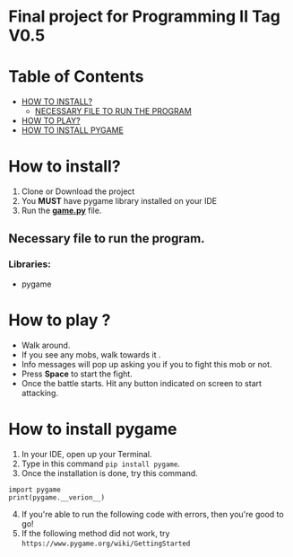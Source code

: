 # Final project for Programming II Tag V0.5
# Table of Contents
- [HOW TO INSTALL?](#how-to-install)
    - [NECESSARY FILE TO RUN THE PROGRAM](#necessary-file-to-run-the-program)
- [HOW TO PLAY?](#how-to-play)
- [HOW TO INSTALL PYGAME](#how-to-install-pygame)
# How to install?
1. Clone or Download the project
2. You **MUST** have pygame library installed on your IDE
3. Run the **[game.py](game.py)** file.
## Necessary file to run the program.
### Libraries:
- pygame

# How to play ?
- Walk around.
- If you see any mobs, walk towards it .
- Info messages will pop up asking you if you to fight this mob or not.
- Press **Space** to start the fight.
- Once the battle starts. Hit any button indicated on screen to start attacking.

# How to install pygame
1. In your IDE, open up your Terminal.
2. Type in this command ```pip install pygame```.
3. Once the installation is done, try this command. 
```
import pygame
print(pygame.__verion__)
```
4. If you're able to run the following code with errors, then you're good to go!
5. If the following method did not work, try ```https://www.pygame.org/wiki/GettingStarted```